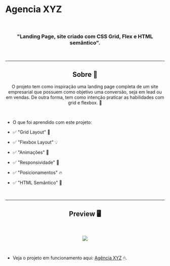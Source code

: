 # Agencia XYZ

<br>

<h3 align="center">"Landing Page, site criado com CSS Grid, Flex e HTML semântico". </h3>
<br>

<hr>

<h2 align="center">Sobre 📖</h2>
   
   <p align="center">
      O projeto tem como inspiração uma landing page completa de um site empresarial  que possuem como objetivo uma conversão, seja em lead ou em vendas. De outra forma, tem como intenção praticar as habilidades com  grid e flexbox. 💎
   </p>


<br>

- O que foi aprendido com este projeto:

- ✅ "Grid Layout" 👀
- ✅ "Flexbox Layout" 💡
- ✅ "Animações" 🎨
- ✅ "Responsividade" 📌
- ✅ "Posicionamentos" 🔥
- ✅ "HTML Semântico" 🚀

<br>

---

<h2 align="center">Preview 🖥️</h2>

<br>

   <p align="center">
      <img src="./src/images/Animação.gif"/>
   </p>

<br>

  * Veja o projeto em funcionamento aqui: [Agência XYZ](https://italo-maia.github.io/landing-page-agencia-xyz/) 🖱.



